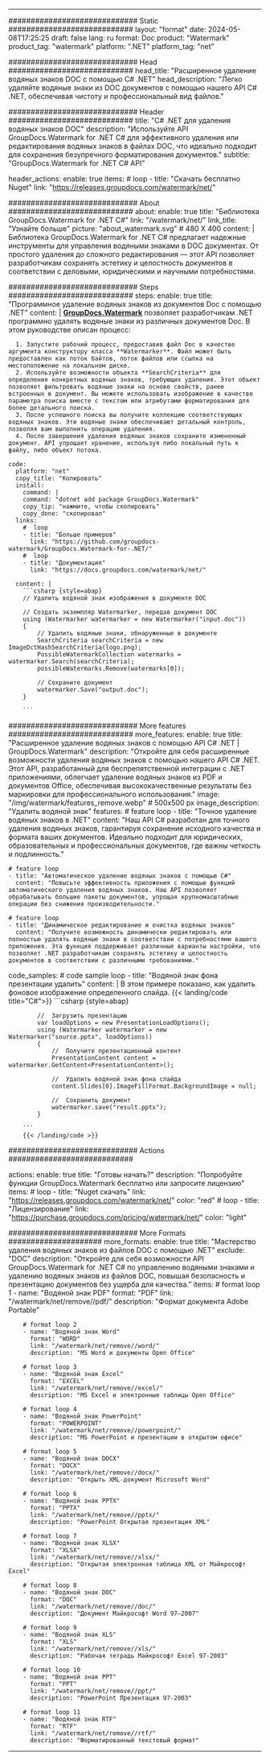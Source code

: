 
---
############################# Static ############################
layout: "format"
date:  2024-05-08T17:25:25
draft: false
lang: ru
format: Doc
product: "Watermark"
product_tag: "watermark"
platform: ".NET"
platform_tag: "net"

############################# Head ############################
head_title: "Расширенное удаление водяных знаков DOC с помощью C# .NET"
head_description: "Легко удаляйте водяные знаки из DOC документов с помощью нашего API C# .NET, обеспечивая чистоту и профессиональный вид файлов."

############################# Header ############################
title: "C# .NET для удаления водяных знаков DOC" 
description: "Используйте API GroupDocs.Watermark for .NET C# для эффективного удаления или редактирования водяных знаков в файлах DOC, что идеально подходит для сохранения безупречного форматирования документов."
subtitle: "GroupDocs.Watermark for .NET C# API" 

header_actions:
  enable: true
  items:
    #  loop
    - title: "Скачать бесплатно Nuget"
      link: "https://releases.groupdocs.com/watermark/net/"
      
############################# About ############################
about:
    enable: true
    title: "Библиотека GroupDocs.Watermark for .NET C#"
    link: "/watermark/net/"
    link_title: "Узнайте больше"
    picture: "about_watermark.svg" # 480 X 400
    content: |
       Библиотека GroupDocs.Watermark for .NET C# предлагает надежные инструменты для управления водяными знаками в DOC документах. От простого удаления до сложного редактирования — этот API позволяет разработчикам сохранять эстетику и целостность документов в соответствии с деловыми, юридическими и научными потребностями.

############################# Steps ############################
steps:
    enable: true
    title: "Программное удаление водяных знаков из документов Doc с помощью .NET"
    content: |
      **[GroupDocs.Watermark](https://products.groupdocs.com/watermark/net/)** позволяет разработчикам .NET программно удалять водяные знаки из различных документов Doc. В этом руководстве описан процесс:
      
      1. Запустите рабочий процесс, предоставив файл Doc в качестве аргумента конструктору класса **Watermarker**. Файл может быть предоставлен как поток байтов, поток файлов или ссылка на местоположение на локальном диске.
      2. Используйте возможности объекта **SearchCriteria** для определения конкретных водяных знаков, требующих удаления. Этот объект позволяет фильтровать водяные знаки на основе свойств, ранее встроенных в документ. Вы можете использовать изображение в качестве параметра поиска вместе с текстом или атрибутами форматирования для более детального поиска.
      3. После успешного поиска вы получите коллекцию соответствующих водяных знаков. Эти водяные знаки обеспечивают детальный контроль, позволяя вам выполнить операцию удаления.
      4. После завершения удаления водяных знаков сохраните измененный документ. API упрощает хранение, используя либо локальный путь к файлу, либо объект потока.
   
    code:
      platform: "net"
      copy_title: "Копировать"
      install:
        command: |
        command: "dotnet add package GroupDocs.Watermark"
        copy_tip: "нажмите, чтобы скопировать"
        copy_done: "скопировал"
      links:
        #  loop
        - title: "Больше примеров"
          link: "https://github.com/groupdocs-watermark/GroupDocs.Watermark-for-.NET/"
        #  loop
        - title: "Документация"
          link: "https://docs.groupdocs.com/watermark/net/"
          
      content: |
        ```csharp {style=abap}
        // Удалить водяной знак изображения в документе DOC

        // Создать экземпляр Watermarker, передав документ DOC
        using (Watermarker watermarker = new Watermarker("input.doc"))
        {
            // Удалить водяные знаки, обнаруженные в документе
            SearchCriteria searchCriteria = new ImageDctHashSearchCriteria(logo.png);
            PossibleWatermarkCollection watermarks = watermarker.Search(searchCriteria);
            possibleWatermarks.Remove(watermarks[0]);

            // Сохраните документ
            watermarker.Save("output.doc");
        }
        
        ```  

############################# More features ############################
more_features:
  enable: true
  title: "Расширенное удаление водяных знаков с помощью API C# .NET | GroupDocs.Watermark"
  description: "Откройте для себя расширенные возможности удаления водяных знаков с помощью нашего API C# .NET. Этот API, разработанный для беспрепятственной интеграции с .NET приложениями, облегчает удаление водяных знаков из PDF и документов Office, обеспечивая высококачественные результаты без маркировки для профессионального использования."
  image: "/img/watermark/features_remove.webp" # 500x500 px
  image_description: "Удалить водяной знак"
  features:
    # feature loop
    - title: "Точное удаление водяных знаков в .NET"
      content: "Наш API C# разработан для точного удаления водяных знаков, гарантируя сохранение исходного качества и формата ваших документов. Идеально подходит для юридических, образовательных и профессиональных документов, где важны четкость и подлинность."

    # feature loop
    - title: "Автоматическое удаление водяных знаков с помощью C#"
      content: "Повысьте эффективность приложения с помощью функций автоматического удаления водяных знаков. Наш API позволяет обрабатывать большие пакеты документов, упрощая крупномасштабные операции без снижения производительности."

    # feature loop
    - title: "Динамическое редактирование и очистка водяных знаков"
      content: "Получите возможность динамически редактировать или полностью удалять водяные знаки в соответствии с потребностями вашего приложения. Эта функция поддерживает различные варианты настройки, что позволяет .NET разработчикам сохранять эстетику и целостность документов в соответствии с различными требованиями."
      
  code_samples:
    # code sample loop
    - title: "Водяной знак фона презентации удалить"
      content: |
        В этом примере показано, как удалить фоновое изображение определенного слайда.
        {{< landing/code title="C#">}}
        ```csharp {style=abap}
        
            //  Загрузить презентацию
            var loadOptions = new PresentationLoadOptions();
            using (Watermarker watermarker = new Watermarker("source.pptx", loadOptions))
            {
                //  Получите презентационный контент
                PresentationContent content = watermarker.GetContent<PresentationContent>();

                //  Удалить водяной знак фона слайда
                content.Slides[0].ImageFillFormat.BackgroundImage = null;

                //  Сохранить документ
                watermarker.save("result.pptx");
            }

        ```
        {{< /landing/code >}}


############################# Actions ############################

actions:
  enable: true
  title: "Готовы начать?"
  description: "Попробуйте функции GroupDocs.Watermark бесплатно или запросите лицензию"
  items:
    #  loop
    - title: "Nuget скачать"
      link: "https://releases.groupdocs.com/watermark/net/"
      color: "red"
        #  loop
    - title: "Лицензирование"
      link: "https://purchase.groupdocs.com/pricing/watermark/net/"
      color: "light"


############################# More Formats #####################
more_formats:
    enable: true
    title: "Мастерство удаления водяных знаков из файлов DOC с помощью .NET"
    exclude: "DOC"
    description: "Откройте для себя возможности API GroupDocs.Watermark for .NET C# по управлению водяными знаками и удалению водяных знаков из файлов DOC, повышая безопасность и презентацию документов без ущерба для качества."
    items: 
        # format loop 1
        - name: "Водяной знак PDF"
          format: "PDF"
          link: "/watermark/net/remove//pdf/"
          description: "Формат документа Adobe Portable"

        # format loop 2
        - name: "Водяной знак Word"
          format: "WORD"
          link: "/watermark/net/remove//word/"
          description: "MS Word и документы Open Office"
          
        # format loop 3
        - name: "Водяной знак Excel"
          format: "EXCEL"
          link: "/watermark/net/remove//excel/"
          description: "MS Excel и электронные таблицы Open Office"

        # format loop 4
        - name: "Водяной знак PowerPoint"
          format: "POWERPOINT"
          link: "/watermark/net/remove//powerpoint/"
          description: "MS PowerPoint и презентации в открытом офисе"

        # format loop 5
        - name: "Водяной знак DOCX"
          format: "DOCX"
          link: "/watermark/net/remove//docx/"
          description: "Открыть XML-документ Microsoft Word"
          
        # format loop 6
        - name: "Водяной знак PPTX"
          format: "PPTX"
          link: "/watermark/net/remove//pptx/"
          description: "PowerPoint Открытая презентация XML"
          
        # format loop 7
        - name: "Водяной знак XLSX"
          format: "XLSX"
          link: "/watermark/net/remove//xlsx/"
          description: "Открытая электронная таблица XML от Майкрософт Excel"

        # format loop 8
        - name: "Водяной знак DOC"
          format: "DOC"
          link: "/watermark/net/remove//doc/"
          description: "Документ Майкрософт Word 97—2007"

        # format loop 9
        - name: "Водяной знак XLS"
          format: "XLS"
          link: "/watermark/net/remove//xls/"
          description: "Рабочая тетрадь Майкрософт Excel 97-2003"

        # format loop 10
        - name: "Водяной знак PPT"
          format: "PPT"
          link: "/watermark/net/remove//ppt/"
          description: "PowerPoint Презентация 97-2003"

        # format loop 11
        - name: "Водяной знак RTF"
          format: "RTF"
          link: "/watermark/net/remove//rtf/"
          description: "Форматированный текстовый формат"

---